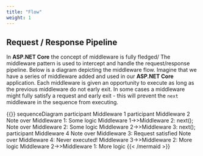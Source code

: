 ```yaml
---
title: "Flow"
weight: 1
---
```


## Request / Response Pipeline

In __ASP.NET Core__ the concept of middleware is fully fledged/ The middleware pattern is used to intercept and handle the request/response pipeline. Below is a diagram depicting the middleware flow. Imagine that we have a series of middleware added and used in our __ASP.NET Core__ application. Each middleware is given an opportunity to execute as long as the previous middleware do not early exit. In some cases a middleware might fully satisfy a request and early exit - this will prevent the `next` middleware in the sequence from executing.

{{<mermaid>}}
sequenceDiagram
    participant Middleware 1
    participant Middleware 2
    Note over Middleware 1: Some logic
    Middleware 1->>Middleware 2: next();
    Note over Middleware 2: Some logic
    Middleware 2->>Middleware 3: next();
    participant Middleware 4
    Note over Middleware 3: Request satisfied
    Note over Middleware 4: Never executed!
    Middleware 3->>Middleware 2: More logic
    Middleware 2->>Middleware 1: More logic
{{< /mermaid >}}